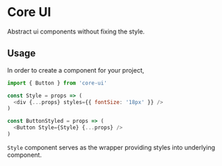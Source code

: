 # Core UI

Abstract ui components without fixing the style. 

## Usage

In order to create a component for your project, 

```javascript
import { Button } from 'core-ui'

const Style = props => (
  <div {...props} styles={{ fontSize: '18px' }} />
)

const ButtonStyled = props => (
  <Button Style={Style} {...props} />
)
```

`Style` component serves as the wrapper providing styles into underlying component. 

